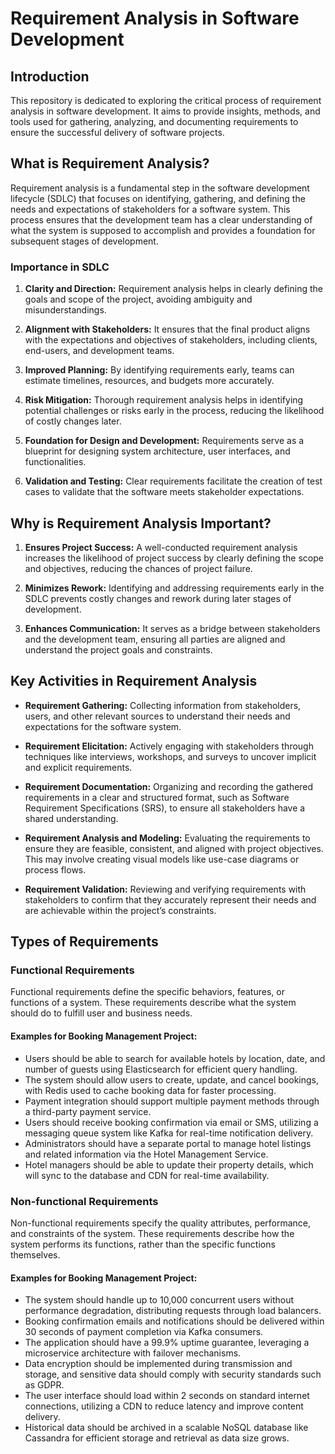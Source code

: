 # Requirement Analysis in Software Development

## Introduction

This repository is dedicated to exploring the critical process of requirement analysis in software development. It aims to provide insights, methods, and tools used for gathering, analyzing, and documenting requirements to ensure the successful delivery of software projects.

## What is Requirement Analysis?

Requirement analysis is a fundamental step in the software development lifecycle (SDLC) that focuses on identifying, gathering, and defining the needs and expectations of stakeholders for a software system. This process ensures that the development team has a clear understanding of what the system is supposed to accomplish and provides a foundation for subsequent stages of development.

### Importance in SDLC

1. **Clarity and Direction:** Requirement analysis helps in clearly defining the goals and scope of the project, avoiding ambiguity and misunderstandings.

2. **Alignment with Stakeholders:** It ensures that the final product aligns with the expectations and objectives of stakeholders, including clients, end-users, and development teams.

3. **Improved Planning:** By identifying requirements early, teams can estimate timelines, resources, and budgets more accurately.

4. **Risk Mitigation:** Thorough requirement analysis helps in identifying potential challenges or risks early in the process, reducing the likelihood of costly changes later.

5. **Foundation for Design and Development:** Requirements serve as a blueprint for designing system architecture, user interfaces, and functionalities.

6. **Validation and Testing:** Clear requirements facilitate the creation of test cases to validate that the software meets stakeholder expectations.

## Why is Requirement Analysis Important?

1. **Ensures Project Success:** A well-conducted requirement analysis increases the likelihood of project success by clearly defining the scope and objectives, reducing the chances of project failure.

2. **Minimizes Rework:** Identifying and addressing requirements early in the SDLC prevents costly changes and rework during later stages of development.

3. **Enhances Communication:** It serves as a bridge between stakeholders and the development team, ensuring all parties are aligned and understand the project goals and constraints.

## Key Activities in Requirement Analysis

- **Requirement Gathering:**
  Collecting information from stakeholders, users, and other relevant sources to understand their needs and expectations for the software system.

- **Requirement Elicitation:**
  Actively engaging with stakeholders through techniques like interviews, workshops, and surveys to uncover implicit and explicit requirements.

- **Requirement Documentation:**
  Organizing and recording the gathered requirements in a clear and structured format, such as Software Requirement Specifications (SRS), to ensure all stakeholders have a shared understanding.

- **Requirement Analysis and Modeling:**
  Evaluating the requirements to ensure they are feasible, consistent, and aligned with project objectives. This may involve creating visual models like use-case diagrams or process flows.

- **Requirement Validation:**
  Reviewing and verifying requirements with stakeholders to confirm that they accurately represent their needs and are achievable within the project’s constraints.

## Types of Requirements

### Functional Requirements

Functional requirements define the specific behaviors, features, or functions of a system. These requirements describe what the system should do to fulfill user and business needs.

#### Examples for Booking Management Project:

- Users should be able to search for available hotels by location, date, and number of guests using Elasticsearch for efficient query handling.
- The system should allow users to create, update, and cancel bookings, with Redis used to cache booking data for faster processing.
- Payment integration should support multiple payment methods through a third-party payment service.
- Users should receive booking confirmation via email or SMS, utilizing a messaging queue system like Kafka for real-time notification delivery.
- Administrators should have a separate portal to manage hotel listings and related information via the Hotel Management Service.
- Hotel managers should be able to update their property details, which will sync to the database and CDN for real-time availability.

### Non-functional Requirements

Non-functional requirements specify the quality attributes, performance, and constraints of the system. These requirements describe how the system performs its functions, rather than the specific functions themselves.

#### Examples for Booking Management Project:

- The system should handle up to 10,000 concurrent users without performance degradation, distributing requests through load balancers.
- Booking confirmation emails and notifications should be delivered within 30 seconds of payment completion via Kafka consumers.
- The application should have a 99.9% uptime guarantee, leveraging a microservice architecture with failover mechanisms.
- Data encryption should be implemented during transmission and storage, and sensitive data should comply with security standards such as GDPR.
- The user interface should load within 2 seconds on standard internet connections, utilizing a CDN to reduce latency and improve content delivery.
- Historical data should be archived in a scalable NoSQL database like Cassandra for efficient storage and retrieval as data size grows.

